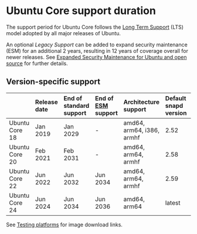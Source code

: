 # Ubuntu Core support duration

The support period for Ubuntu Core follows the [Long Term Support](https://ubuntu.com/about/release-cycle) (LTS) model adopted by all major releases of Ubuntu.

An optional _Legacy Support_ can be added to expand security maintenance (ESM) for an additional 2 years, resulting in 12 years of coverage overall for newer releases. See [Expanded Security Maintenance
for Ubuntu and open source](https://ubuntu.com/security/esm) for further details.

## Version-specific support

|  | Release date | End of standard support | End of [ESM](https://ubuntu.com/security/esm) support | Architecture support | Default snapd version  | [Snapcraft track for support](https://documentation.ubuntu.com/snapcraft/stable/reference/bases/) |
| :---- | :---- | :---- | :---- | :---- | :---- | :---- |
| Ubuntu Core 18 | Jan 2019 | Jan 2029 | \- | amd64, arm64, i386, armhf | 2.52 | 7.x |
| Ubuntu Core 20 | Feb 2021 | Feb 2031 | \- | amd64, arm64, armhf | 2.58 | 8.x |
| Ubuntu Core 22 | Jun 2022 | Jun 2032 | Jun 2034 | amd64, arm64, armhf | 2.59 | 8.x |
| Ubuntu Core 24 | Jun 2024 | Jun 2034 | Jun 2036 | amd64, arm64 | latest | 8.x |

See [Testing platforms](testing-platforms) for image download links.
